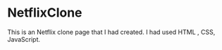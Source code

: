 # NetflixClone
This is an Netflix clone page that I had created. I had used HTML , CSS, JavaScript.
